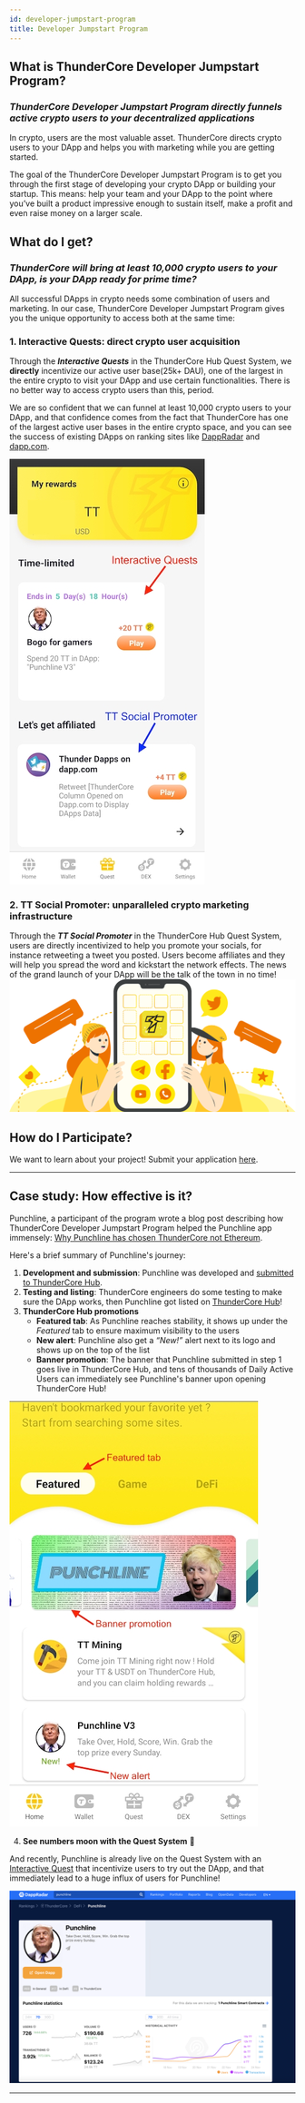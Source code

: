 ```yaml
---
id: developer-jumpstart-program
title: Developer Jumpstart Program
---
```


## What is ThunderCore Developer Jumpstart Program?

### *ThunderCore Developer Jumpstart Program directly funnels active crypto users to your decentralized applications*

In crypto, users are the most valuable asset. ThunderCore directs crypto users to your DApp and helps you with marketing while you are getting started.

The goal of the ThunderCore Developer Jumpstart Program is to get you through the first stage of developing your crypto DApp or building your startup. This means: help your team and your DApp to the point where you’ve built a product impressive enough to sustain itself, make a profit and even raise money on a larger scale.


## What do I get?

### *ThunderCore will bring at least 10,000 crypto users to your DApp, is your DApp ready for prime time?*

All successful DApps in crypto needs some combination of users and marketing. In our case, ThunderCore Developer Jumpstart Program gives you the unique opportunity to access both at the same time:

### **1. Interactive Quests: direct crypto user acquisition**

Through the **_Interactive Quests_** in the ThunderCore Hub Quest System, we **directly** incentivize our active user base(25k+ DAU), one of the largest in the entire crypto to visit your DApp and use certain functionalities. There is no better way to access crypto users than this, period.


We are so confident that we can funnel at least 10,000 crypto users to your DApp, and that confidence comes from the fact that ThunderCore has one of the largest active user bases in the entire crypto space, and you can see the success of existing DApps on ranking sites like [DappRadar](https://dappradar.com/rankings/protocol/thundercore) and [dapp.com](https://www.dapp.com/dapps/thundercore).

![alt-text](assets/img/developer-jumpstart/quest.jpg)


### **2. TT Social Promoter: unparalleled crypto marketing infrastructure**

Through the **_TT Social Promoter_** in the ThunderCore Hub Quest System, users are directly incentivized to help you promote your socials, for instance retweeting a tweet you posted. Users become affiliates and they will help you spread the word and kickstart the network effects. The news of the grand launch of your DApp will be the talk of the town in no time!
![social](assets/img/developer-jumpstart/ttsocial.png)


## How do I Participate?

We want to learn about your project! Submit your application [here](https://forms.gle/8vcPhMKLSXGPxnJVA).

---
## Case study: How effective is it?
Punchline, a participant of the program wrote a blog post describing how ThunderCore Developer Jumpstart Program helped the Punchline app immensely: [Why Punchline has chosen ThunderCore not Ethereum](https://foxreymann.medium.com/why-punchline-has-chosen-thundercore-not-ethereum-f9a7679e9ba2).

Here's a brief summary of Punchline's journey:

1. **Development and submission**: Punchline was developed and [submitted to ThunderCore Hub](https://dapps.thundercore.com/submit).
2. **Testing and listing**: ThunderCore engineers do some testing to make sure the DApp works, then Punchline got listed on [ThunderCore Hub](https://www.thundercore.com/thundercore-hub/)!
3. **ThunderCore Hub promotions**
	* **Featured tab**: As Punchline reaches stability, it shows up under the *Featured* tab to ensure maximum visibility to the users
	* **New alert**: Punchline also get a *“New!”* alert next to its logo and shows up on the top of the list
	* **Banner promotion**: The banner that Punchline submitted in step 1 goes live in ThunderCore Hub, and tens of thousands of Daily Active Users can immediately see Punchline's banner upon opening ThunderCore Hub!

![alt-text](assets/img/developer-jumpstart/punchline_hub.jpg)

4. **See numbers moon with the Quest System** 🚀 

And recently, Punchline is already live on the Quest System with an [Interactive Quest](#1-interactive-quests-direct-crypto-user-acquisition) that incentivize users to try out the DApp, and that immediately lead to a huge influx of users for Punchline!

![alt-text](assets/img/developer-jumpstart/punchline.png)


___
